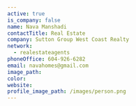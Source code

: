 ```yaml
---
active: true
is_company: false
name: Nava Manshadi
contactTitle: Real Estate
company: Sutton Group West Coast Realty
network:
  - realestateagents
phoneOffice: 604-926-6282
email: navahomes@gmail.com
image_path:
color:
website:
profile_image_path: /images/person.png
---
```



